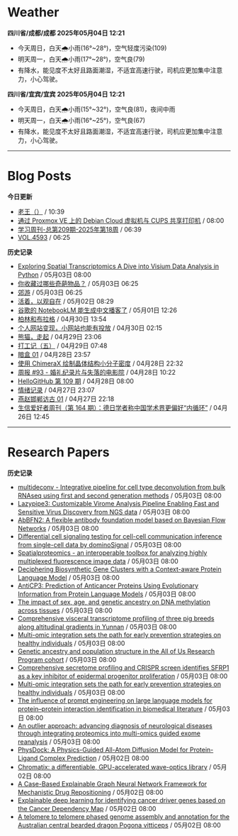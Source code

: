 # Weather
<!--qweather:start-->
**四川省/成都/成都 2025年05月04日 12:21**
- 今天周日，白天🌧️小雨(16°~28°)，空气轻度污染(109)
- 明天周一，白天🌧️小雨(17°~28°)，空气良(79)
- 有降水，能见度不太好且路面潮湿，不适宜高速行驶，司机应更加集中注意力，小心驾驶。

**四川省/宜宾/宜宾 2025年05月04日 12:21**
- 今天周日，白天🌧️小雨(15°~32°)，空气良(81)，夜间中雨
- 明天周一，白天🌧️小雨(16°~25°)，空气良(67)
- 有降水，能见度不太好且路面潮湿，不适宜高速行驶，司机应更加集中注意力，小心驾驶。
<!--qweather:end-->
---
# Blog Posts
<!--rss-blogs:start-->
**今日更新**
- [老王（）](https://hp-l.github.io/2025/05/04/103937/) / 10:39
- [通过 Proxmox VE 上的 Debian Cloud 虚拟机与 CUPS 共享打印机](https://blog.gxres.net/posts/share-printer-through-vm-on-proxmox-ve-and-cups) / 08:00
- [学习周刊-总第209期-2025年第18周](https://wiki.eryajf.net/pages/050366/) / 06:39
- [VOL.4593](http://m.wufazhuce.com/one/4752) / 06:25

**历史记录**
- [Exploring Spatial Transcriptomics A Dive into Visium Data Analysis in Python](https://divingintogeneticsandgenomics.com/post/python-visium/) / 05月03日 08:00
- [你收藏过哪些奇葩物品？](http://m.wufazhuce.com/question/4352) / 05月03日 06:25
- [郊游](http://m.wufazhuce.com/article/6778) / 05月03日 06:25
- [活着，以观自在](https://www.xiangshitan.com/post/3400.html) / 05月02日 08:29
- [谷歌的 NotebookLM 能生成中文播客了](http://www.ruanyifeng.com/blog/2025/05/notebooklm.html) / 05月01日 12:26
- [柏林和布拉格](https://www.skyue.com/25043013.html) / 04月30日 13:54
- [个人网站变现，小网站也能有投放](https://blog.ops-coffee.cn/r/side-hustle-personal-website-advertising-success.html) / 04月30日 02:15
- [熊猫，走起](https://www.xiangshitan.com/post/3399.html) / 04月29日 23:06
- [打工记（五）](https://yukieyun.net/roam/gravedigger-of-capitalism-05/) / 04月29日 07:48
- [暗盒 01](https://ameow.xyz/archives/film-roll-01) / 04月28日 23:57
- [使用 ChimeraX 绘制晶体结构小分子密度](https://xxu.do/posts/x-ray/Using-ChimeraX-to-plot-crystal-structure-small-molecule-density) / 04月28日 22:32
- [周报 #93 - 婚礼纪录片与失落的电影院](https://www.pseudoyu.com/posts/weekly_review_93) / 04月28日 10:22
- [HelloGitHub 第 109 期](https://hellogithub.com/periodical/volume/109) / 04月28日 08:00
- [情绪记录](https://www.skyue.com/25042723.html) / 04月27日 23:07
- [燕赵邯郸访古 01](https://blog.pursuitus.com/yan-zhao-handan-visits-01.html) / 04月27日 22:18
- [生信爱好者周刊（第 164 期）：德日学者称中国学术界更偏好“内循环”](https://openbiox.github.io/weekly/issue-164/) / 04月26日 12:45
<!--rss-blogs:end-->
---
# Research Papers
<!--rss-papers:start-->
**历史记录**
- [multideconv - Integrative pipeline for cell type deconvolution from bulk RNAseq using first and second generation methods](https://www.biorxiv.org/content/10.1101/2025.04.29.651220v1?rss=1) / 05月03日 08:00
- [Lazypipe3: Customizable Virome Analysis Pipeline Enabling Fast and Sensitive Virus Discovery from NGS data](https://www.biorxiv.org/content/10.1101/2025.04.29.651217v1?rss=1) / 05月03日 08:00
- [AbBFN2: A flexible antibody foundation model based on Bayesian Flow Networks](https://www.biorxiv.org/content/10.1101/2025.04.29.651170v1?rss=1) / 05月03日 08:00
- [Differential cell signaling testing for cell-cell communication inference from single-cell data by dominoSignal](https://www.biorxiv.org/content/10.1101/2025.05.02.651747v1?rss=1) / 05月03日 08:00
- [Spatialproteomics - an interoperable toolbox for analyzing highly multiplexed fluorescence image data](https://www.biorxiv.org/content/10.1101/2025.04.29.651202v1?rss=1) / 05月03日 08:00
- [Deciphering Biosynthetic Gene Clusters with a Context-aware Protein Language Model](https://www.biorxiv.org/content/10.1101/2025.04.29.651206v1?rss=1) / 05月03日 08:00
- [AntiCP3: Prediction of Anticancer Proteins Using Evolutionary Information from Protein Language Models](https://www.biorxiv.org/content/10.1101/2025.04.29.651196v1?rss=1) / 05月03日 08:00
- [The impact of sex, age, and genetic ancestry on DNA methylation across tissues](https://www.biorxiv.org/content/10.1101/2025.04.29.651179v1?rss=1) / 05月03日 08:00
- [Comprehensive visceral transcriptome profiling of three pig breeds along altitudinal gradients in Yunnan](https://www.nature.com/articles/s41597-025-05070-0) / 05月03日 08:00
- [Multi-omic integration sets the path for early prevention strategies on healthy individuals](https://www.nature.com/articles/s41525-025-00491-7) / 05月03日 08:00
- [Genetic ancestry and population structure in the All of Us Research Program cohort](https://www.nature.com/articles/s41467-025-59351-8) / 05月03日 08:00
- [Comprehensive secretome profiling and CRISPR screen identifies SFRP1 as a key inhibitor of epidermal progenitor proliferation](https://www.nature.com/articles/s41419-025-07691-0) / 05月03日 08:00
- [Multi-omic integration sets the path for early prevention strategies on healthy individuals](https://www.nature.com/articles/s41525-025-00491-7) / 05月03日 08:00
- [The influence of prompt engineering on large language models for protein–protein interaction identification in biomedical literature](https://www.nature.com/articles/s41598-025-99290-4) / 05月03日 08:00
- [An outlier approach: advancing diagnosis of neurological diseases through integrating proteomics into multi-omics guided exome reanalysis](https://www.nature.com/articles/s41525-025-00493-5) / 05月03日 08:00
- [PhysDock: A Physics-Guided All-Atom Diffusion Model for Protein-Ligand Complex Prediction](https://www.biorxiv.org/content/10.1101/2025.04.28.650887v1?rss=1) / 05月02日 08:00
- [Chromatix: a differentiable, GPU-accelerated wave-optics library](https://www.biorxiv.org/content/10.1101/2025.04.29.651152v1?rss=1) / 05月02日 08:00
- [A Case-Based Explainable Graph Neural Network Framework for Mechanistic Drug Repositioning](https://www.biorxiv.org/content/10.1101/2025.04.28.651120v1?rss=1) / 05月02日 08:00
- [Explainable deep learning for identifying cancer driver genes based on the Cancer Dependency Map](https://www.biorxiv.org/content/10.1101/2025.04.28.651122v1?rss=1) / 05月02日 08:00
- [A telomere to telomere phased genome assembly and annotation for the Australian central bearded dragon Pogona vitticeps](https://www.biorxiv.org/content/10.1101/2025.05.01.651798v1?rss=1) / 05月02日 08:00
<!--rss-papers:end-->
